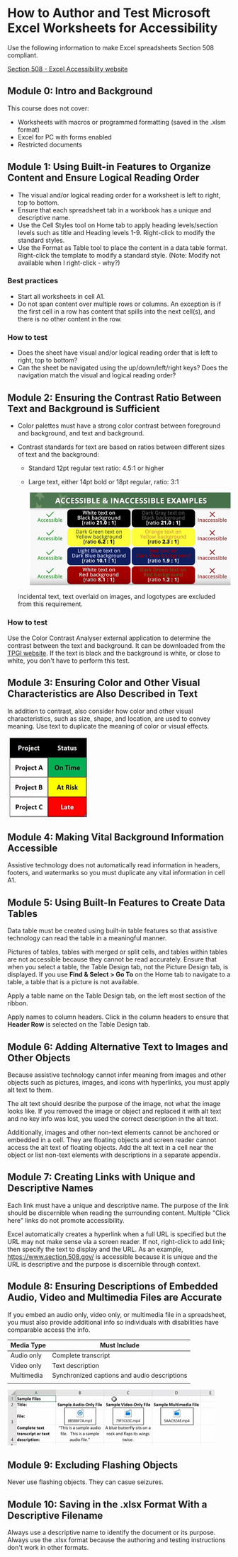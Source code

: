 # How to Author and Test Microsoft Excel Worksheets for Accessibility

Use the following information to make Excel spreadsheets Section 508 compliant. 

[Section 508 - Excel Accessibility website](https://www.section508.gov/training/spreadsheets/aed-cop-xlsx00/)

## Module 0: Intro and Background

This course does not cover:
* Worksheets with macros or programmed formatting (saved in the .xlsm format)
* Excel for PC with forms enabled
* Restricted documents

## Module 1: Using Built-in Features to Organize Content and Ensure Logical Reading Order 

* The visual and/or logical reading order for a worksheet is left to right, top to bottom.
* Ensure that each spreadsheet tab in a workbook has a unique and descriptive name.
* Use the Cell Styles tool on Home tab to apply heading levels/section levels such as title and Heading levels 1-9. Right-click to modify the standard styles.
* Use the Format as Table tool to place the content in a data table format. Right-click the template to modify a standard style. (Note: Modify not available when I right-click - why?)

### Best practices
* Start all worksheets in cell A1.
* Do not span content over multiple rows or columns. An exception is if the first cell in a row has content that spills into the next cell(s), and there is no other content in the row.

### How to test
* Does the sheet have visual and/or logical reading order that is left to right, top to bottom?
* Can the sheet be navigated using the up/down/left/right keys? Does the navigation match the visual and logical reading order?

## Module 2: Ensuring the Contrast Ratio Between Text and Background is Sufficient
* Color palettes must have a strong color contrast between foreground and background, and text and background.
* Contrast standards for text are based on ratios between different sizes of text and the background:
  * Standard 12pt regular text ratio: 4.5:1 or higher
  * Large text, either 14pt bold or 18pt regular, ratio: 3:1

      ![image of accessible and inaccessible color contrasts of text and background](./assets/examples_text_background_ratios.png)
    
  Incidental text, text overlaid on images, and logotypes are excluded from this requirement.

### How to test

Use the Color Contrast Analyser external application to determine the contrast between the text and background. It can be downloaded from the [TPGI website](https://www.tpgi.com/color-contrast-checker/). If the text is black and the background is white, or close to white, you don't have to perform this test. 

## Module 3: Ensuring Color and Other Visual Characteristics are Also Described in Text

In addition to contrast, also consider how color and other visual characteristics, such as size, shape, and location, are used to convey meaning. Use text to duplicate the meaning of color or visual effects. 

![image of accessible colors](./assets/image_of_accessible_colors.png)

## Module 4: Making Vital Background Information Accessible

Assistive technology does not automatically read information in headers, footers, and watermarks so you must duplicate any vital information in cell A1.

## Module 5: Using Built-In Features to Create Data Tables

Data table must be created using built-in table features so that assistive technology can read the table in a meaningful manner.

Pictures of tables, tables with merged or split cells, and tables within tables are not accessible because they cannot be read accurately. Ensure that when you select a table, the Table Design tab, not the Picture Design tab, is displayed. If you use **Find & Select > Go To** on the Home tab to navigate to a table, a table that is a picture is not available.

Apply a table name on the Table Design tab, on the left most section of the ribbon. 

Apply names to column headers. Click in the column headers to ensure that **Header Row** is selected on the Table Design tab. 

## Module 6: Adding Alternative Text to Images and Other Objects

Because assistive technology cannot infer meaning from images and other objects such as pictures, images, and icons with hyperlinks, you must apply alt text to them.

The alt text should desribe the purpose of the image, not what the image looks like. If you removed the image or object and replaced it with alt text and no key info was lost, you used the correct description in the alt text.

Additionally, images and other non-text elements cannot be anchored or embedded in a cell. They are floating objects and screen reader cannot access the alt text of floating objects. Add the alt text in a cell near the object or list non-text elements with descriptions in a separate appendix.

## Module 7: Creating Links with Unique and Descriptive Names

Each link must have a unique and descriptive name. The purpose of the link should be discernible when reading the surrounding content. Multiple "Click here" links do not promote accessibility.

Excel automatically creates a hyperlink when a full URL is specified but the URL may not make sense via a screen reader. If not, right-click to add link; then specify the text to display and the URL. As an example, https://www.section.508.gov/ is accessible because it is unique and the URL is descriptive and the purpose is discernible through context.

## Module 8: Ensuring Descriptions of Embedded Audio, Video and Multimedia Files are Accurate

If you embed an audio only, video only, or multimedia file in a spreadsheet, you must also provide additional info so individuals with disabilities have comparable access the info. 

| Media Type | Must Include |
| --- | --- |
| Audio only | Complete transcript |
| Video only | Text description |
| Multimedia | Synchronized captions and audio descriptions |
| | |

![image of example descriptions for embedded files](./assets/example_descriptions_of_embedded_files.png)

## Module 9: Excluding Flashing Objects

Never use flashing objects. They can casue seizures.

## Module 10: Saving in the .xlsx Format With a Descriptive Filename

Always use a descriptive name to identify the document or its purpose. Always use the .xlsx format because the authoring and testing instructions don't work in other formats.






































